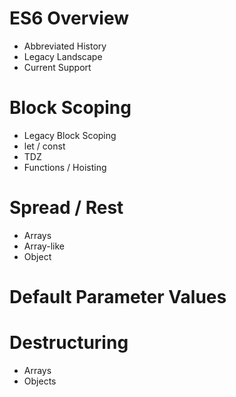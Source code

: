 # ES6 Overview
* Abbreviated History
* Legacy Landscape
* Current Support

# Block Scoping
* Legacy Block Scoping
* let / const
* TDZ
* Functions / Hoisting

# Spread / Rest
* Arrays
* Array-like
* Object

# Default Parameter Values

# Destructuring
* Arrays
* Objects